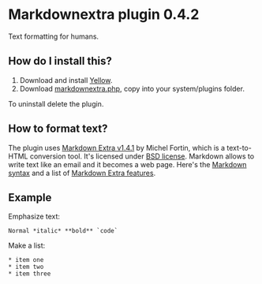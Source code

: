 Markdownextra plugin 0.4.2
==========================
Text formatting for humans.

How do I install this?
----------------------
1. Download and install [Yellow](https://github.com/markseu/yellowcms/).  
2. Download [markdownextra.php](markdownextra.php?raw=true), copy into your system/plugins folder.  

To uninstall delete the plugin.

How to format text?
-------------------
The plugin uses [Markdown Extra v1.4.1](https://github.com/michelf/php-markdown) by Michel Fortin, which is a text-to-HTML conversion tool. It's licensed under [BSD license](http://opensource.org/licenses/BSD-3-Clause). Markdown allows to write text like an email and it becomes a web page. Here's the [Markdown syntax](http://en.wikipedia.org/wiki/Markdown) and a list of [Markdown Extra features](https://michelf.ca/projects/php-markdown/extra/).

Example
-------
Emphasize text:

    Normal *italic* **bold** `code`

Make a list:

    * item one
    * item two
    * item three